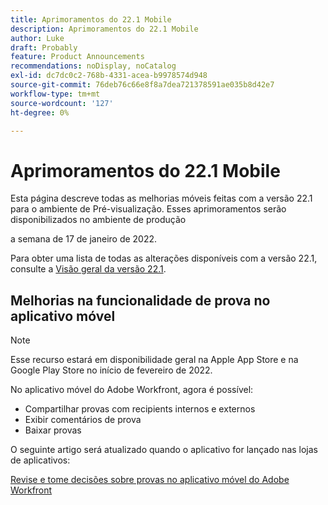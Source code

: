```yaml
---
title: Aprimoramentos do 22.1 Mobile
description: Aprimoramentos do 22.1 Mobile
author: Luke
draft: Probably
feature: Product Announcements
recommendations: noDisplay, noCatalog
exl-id: dc7dc0c2-768b-4331-acea-b9978574d948
source-git-commit: 76deb76c66e8f8a7dea721378591ae035b8d42e7
workflow-type: tm+mt
source-wordcount: '127'
ht-degree: 0%

---
```


# Aprimoramentos do 22.1 Mobile

Esta página descreve todas as melhorias móveis feitas com a versão 22.1 para o ambiente de Pré-visualização. Esses aprimoramentos serão disponibilizados no ambiente de produção

<!--
<MadCap:conditionalText data-mc-conditions="QuicksilverOrClassic.Draft mode">
in January 2022
</MadCap:conditionalText>
-->

a semana de 17 de janeiro de 2022.

Para obter uma lista de todas as alterações disponíveis com a versão 22.1, consulte a [Visão geral da versão 22.1](../../../product-announcements/product-releases/22.1-release-activity/22-1-release-overview.md).

## Melhorias na funcionalidade de prova no aplicativo móvel

>[!NOTE]
>
>Esse recurso estará em disponibilidade geral na Apple App Store e na Google Play Store no início de fevereiro de 2022.

No aplicativo móvel do Adobe Workfront, agora é possível:

* Compartilhar provas com recipients internos e externos
* Exibir comentários de prova
* Baixar provas

O seguinte artigo será atualizado quando o aplicativo for lançado nas lojas de aplicativos:

[Revise e tome decisões sobre provas no aplicativo móvel do Adobe Workfront](../../../workfront-basics/mobile-apps/using-the-workfront-mobile-app/work-with-proofs-in-mobile-app.md)

